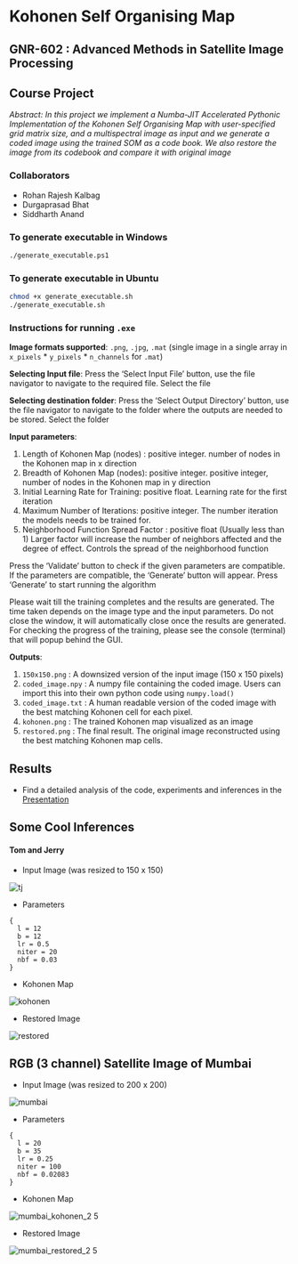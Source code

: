 #                                   Kohonen Self Organising Map
##                  GNR-602 : Advanced Methods in Satellite Image Processing
##                                       Course Project


*Abstract: In this project we implement a Numba-JIT Accelerated Pythonic Implementation of the Kohonen Self Organising Map with user-specified grid matrix size, and a multispectral image as input and we generate a coded image using the trained SOM as a code book. We also restore the image from its codebook and compare it with original image*

### Collaborators

- Rohan Rajesh Kalbag 
- Durgaprasad Bhat
- Siddharth Anand
  
### To generate executable in Windows

```bash
./generate_executable.ps1
```

### To generate executable in Ubuntu
```bash
chmod +x generate_executable.sh
./generate_executable.sh
```

### Instructions for running `.exe`

**Image formats supported**: `.png`, `.jpg`, `.mat` (single image in a single array in `x_pixels` * `y_pixels` * `n_channels` for `.mat`)


**Selecting Input file**: Press the ‘Select Input File’ button, use the file navigator to navigate to the required file. Select the file 


**Selecting destination folder**: Press the ‘Select Output Directory’ button, use the file navigator to navigate to the folder where the outputs are needed to be stored. Select the folder


**Input parameters**:
1. Length of Kohonen Map (nodes) : positive integer. number of nodes in the Kohonen map in x direction 
2. Breadth of Kohonen Map (nodes): positive integer. positive integer, number of nodes in the Kohonen map in y direction 
3. Initial Learning Rate for Training: positive float. Learning rate for the first iteration 
4. Maximum Number of Iterations: positive integer. The number iteration the models needs to be trained for.  
5. Neighborhood Function Spread Factor : positive float (Usually less than 1) Larger factor will increase the number of neighbors affected and the degree of effect. Controls the spread of the neighborhood function


Press the ‘Validate’ button to check if the given parameters are compatible. If the parameters are compatible, the ‘Generate’ button will appear. Press ‘Generate’ to start running the algorithm


Please wait till the training completes and the results are generated. The time taken depends on the image type and the input parameters. Do not close the window, it will automatically close once the results are generated. For checking the progress of the training, please see the console (terminal) that will popup behind the GUI.


**Outputs**: 
1. `150x150.png` : A downsized version of the input image ($150$ x $150$ pixels)
2. `coded_image.npy` : A numpy file containing the coded image. Users can import this into their own python code using `numpy.load()` 
3. `coded_image.txt` : A human readable version of the coded image with the best matching Kohonen cell for each pixel.
4. `kohonen.png` : The trained Kohonen map visualized as an image
5. `restored.png` : The final result. The original image reconstructed using the best matching Kohonen map cells. 

## Results

- Find a detailed analysis of the code, experiments and inferences in the [Presentation](https://github.com/rohankalbag/kohonen-self-organising-map/blob/main/presentation.pdf)

## Some Cool Inferences

#### Tom and Jerry

- Input Image (was resized to $150$ x $150$)

![tj](https://user-images.githubusercontent.com/46604893/233677504-d163639f-7a09-4696-a20f-702e5210cb70.jpg)


- Parameters

```
{
  l = 12
  b = 12
  lr = 0.5
  niter = 20
  nbf = 0.03
}
```

- Kohonen Map

![kohonen](https://user-images.githubusercontent.com/46604893/233674986-dc459449-40ae-4a04-95c1-7cb4dbb7d438.png)

- Restored Image

![restored](https://user-images.githubusercontent.com/46604893/233675058-a8d8ba14-d3bf-4d19-bd50-2cfeea58b073.png)

## RGB (3 channel) Satellite Image of Mumbai

- Input Image (was resized to $200$ x $200$)

![mumbai](https://user-images.githubusercontent.com/46604893/233677679-b1872cde-d345-4878-98d6-e5494c2f3617.jpg)

- Parameters

```
{
  l = 20
  b = 35
  lr = 0.25
  niter = 100
  nbf = 0.02083
}
```

- Kohonen Map

![mumbai_kohonen_2 5](https://user-images.githubusercontent.com/46604893/233676619-895de481-ae92-41e8-8228-e67ff27a46cb.png)

- Restored Image 

![mumbai_restored_2 5](https://user-images.githubusercontent.com/46604893/233676677-4d2f8a9d-2f6c-4b35-8a6e-38bfd65fa237.png)


